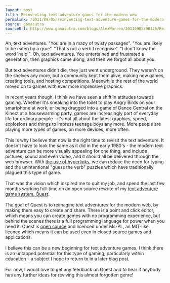 ```yaml
---
layout: post
title: Reinventing text adventure games for the modern web
permalink: /2011/09/05/reinventing-text-adventure-games-for-the-modern-web
source: gamasutra
sourceUrl: http://www.gamasutra.com/blogs/AlexWarren/20110905/90126/Reinventing_text_adventure_games_for_the_modern_web.php
---
```


<p>Ah, text adventures. "You are in a mazy of twisty passages". "You are likely to be eaten by a grue". "That's not a verb I recognise". "I don't know the word 'help'". Oh, text adventures. You entertained and frustrated a generation, then graphics came along, and then we forgot all about you.<br /><br />But text adventures didn't die, they just went underground. They weren't on the shelves any more, but a community kept them alive, making new games, creating tools, and hosting competitions. Meanwhile the rest of the world moved on to games with ever more impressive graphics.<br /><br />In recent years though, I think we have seen a shift in attitudes towards gaming. Whether it's sneaking into the toilet to play Angry Birds on your smartphone at work, or being dragged into a game of Dance Central on the Kinect at a housewarming party, games are increasingly part of everyday life for ordinary people - it's not all about the latest graphics, speed, explosions and things to impress teenage boys any more. More people are playing more types of games, on more devices, more often.<br /><br />This is why I believe that now is the right time to revisit the text adventure. It doesn't have to look the same as it did in the early 1980's - the modern text adventure can be more visually appealing for one thing, and include pictures, sound and even video, and it should all be delivered through the web browser. With <a href="/2011/07/11/eliminating-guess-the-verb/">the use of hyperlinks</a>, we can reduce the need for typing and the unintentional "guess the verb" puzzles which have traditionally plagued this type of game.<br /><br />That was the vision which inspired me to quit my job, and spend the last few months working full-time on an open source rewrite of my <a href="http://www.textadventures.co.uk/quest/">text adventure game system, Quest</a>.<br /><br />The goal of Quest is to reimagine text adventures for the modern web, by making them easy to create and share. There is a point and click editor, which means you can create games with no programming experience, but behind the scenes there is a full programming language for power when you need it. Quest is <a href="http://quest.codeplex.com">open source</a> and licenced under Ms-PL, an MIT-like licence which means it can be used even in closed source games and applications.<br /><br />I believe this can be a new beginning for text adventure games. I think there is an untapped potential for this type of gaming, particularly within education - a subject I hope to return to in a later blog post.<br /><br />For now, I would love to get any feedback on Quest and to hear if anybody has any further ideas for reviving this almost forgotten genre!</p>